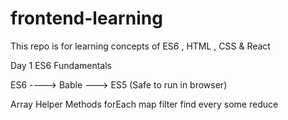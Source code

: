 # frontend-learning
This repo is for learning concepts of ES6 , HTML , CSS &amp; React

Day 1
ES6 Fundamentals

ES6 ----> Bable ---> ES5 (Safe to run in browser)

Array Helper Methods
forEach
map
filter
find
every
some
reduce




